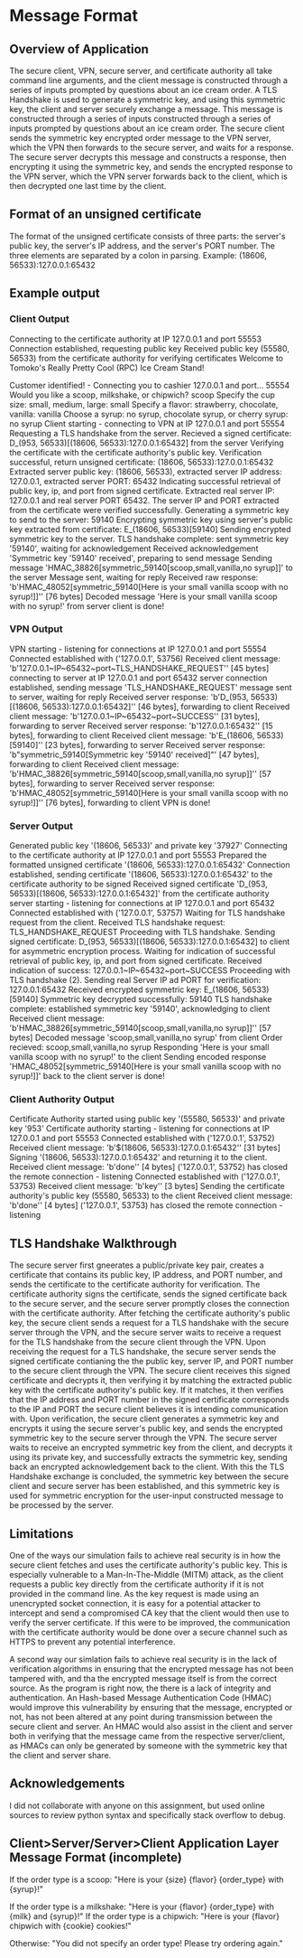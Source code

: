 # Message Format

## Overview of Application
The secure client, VPN, secure server, and certificate authority all take command line arguments, and the client message is constructed through a series of inputs prompted by questions about an ice cream order. A TLS Handshake is used to generate a symmetric key, and using this symmetric key, the client and server securely exchange a message. This message is constructed through a series of inputs constructed through a series of inputs prompted by questions about an ice cream order. The secure client sends the symmetric key encrypted order message to the VPN server, which the VPN then forwards to the secure server, and waits for a response. The secure server decrypts this message and constructs a response, then encrypting it using the symmetric key, and sends the encrypted response to the VPN server, which the VPN server forwards back to the client, which is then decrypted one last time by the client.

## Format of an unsigned certificate
The format of the unsigned certificate consists of three parts: the server's public key, the server's IP address, and the server's PORT number. The three elements are separated by a colon in parsing. Example: (18606, 56533):127.0.0.1:65432

## Example output
### Client Output
Connecting to the certificate authority at IP 127.0.0.1 and port 55553
Connection established, requesting public key
Received public key (55580, 56533) from the certificate authority for verifying certificates
Welcome to Tomoko's Really Pretty Cool (RPC) Ice Cream Stand!

Customer identified! - Connecting you to cashier 127.0.0.1 and port... 55554
Would you like a scoop, milkshake, or chipwich?
scoop
Specify the cup size: small, medium, large: 
small
Specify a flavor: strawberry, chocolate, vanilla: 
vanilla
Choose a syrup: no syrup, chocolate syrup, or cherry syrup: 
no syrup
Client starting - connecting to VPN at IP 127.0.0.1 and port 55554
Requesting a TLS handshake from the server.
Recieved a signed certificate: D_(953, 56533)[(18606, 56533):127.0.0.1:65432] from the server
Verifying the certificate with the certificate authority's public key.
Verification successful, return unsigned certificate: (18606, 56533):127.0.0.1:65432
Extracted server public key: (18606, 56533), extracted server IP address: 127.0.0.1, extracted server PORT: 65432
Indicating successful retrieval of public key, ip, and port from signed certificate.
Extracted real server IP: 127.0.0.1 and real server PORT 65432.
The server IP and PORT extracted from the certificate were verified successfully.
Generating a symmetric key to send to the server: 59140
Encrypting symmetric key using server's public key extracted from certificate: E_(18606, 56533)[59140]
Sending encrypted symmetric key to the server.
TLS handshake complete: sent symmetric key '59140', waiting for acknowledgement
Received acknowledgement 'Symmetric key '59140' received', preparing to send message
Sending message 'HMAC_38826[symmetric_59140[scoop,small,vanilla,no syrup]]' to the server
Message sent, waiting for reply
Received raw response: 'b'HMAC_48052[symmetric_59140[Here is your small vanilla scoop with no syrup!]]'' [76 bytes]
Decoded message 'Here is your small vanilla scoop with no syrup!' from server
client is done!

### VPN Output
VPN starting - listening for connections at IP 127.0.0.1 and port 55554
Connected established with ('127.0.0.1', 53756)
Received client message: 'b'127.0.0.1~IP~65432~port~TLS_HANDSHAKE_REQUEST'' [45 bytes]
connecting to server at IP 127.0.0.1 and port 65432
server connection established, sending message 'TLS_HANDSHAKE_REQUEST'
message sent to server, waiting for reply
Received server response: 'b'D_(953, 56533)[(18606, 56533):127.0.0.1:65432]'' [46 bytes], forwarding to client
Received client message: 'b'127.0.0.1~IP~65432~port~SUCCESS'' [31 bytes], forwarding to server
Received server response: 'b'127.0.0.1:65432'' [15 bytes], forwarding to client
Received client message: 'b'E_(18606, 56533)[59140]'' [23 bytes], forwarding to server
Received server response: 'b"symmetric_59140[Symmetric key '59140' received]"' [47 bytes], forwarding to client
Received client message: 'b'HMAC_38826[symmetric_59140[scoop,small,vanilla,no syrup]]'' [57 bytes], forwarding to server
Received server response: 'b'HMAC_48052[symmetric_59140[Here is your small vanilla scoop with no syrup!]]'' [76 bytes], forwarding to client
VPN is done!

### Server Output
Generated public key '(18606, 56533)' and private key '37927'
Connecting to the certificate authority at IP 127.0.0.1 and port 55553
Prepared the formatted unsigned certificate '(18606, 56533):127.0.0.1:65432'
Connection established, sending certificate '(18606, 56533):127.0.0.1:65432' to the certificate authority to be signed
Received signed certificate 'D_(953, 56533)[(18606, 56533):127.0.0.1:65432]' from the certificate authority
server starting - listening for connections at IP 127.0.0.1 and port 65432
Connected established with ('127.0.0.1', 53757)
Waiting for TLS handshake request from the client.
Received TLS handshake request: TLS_HANDSHAKE_REQUEST
Proceeding with TLS handshake.
Sending signed certificate: D_(953, 56533)[(18606, 56533):127.0.0.1:65432] to client for asymmetric encryption process.
Waiting for indication of successful retrieval of public key, ip, and port from signed certificate.
Received indication of success: 127.0.0.1~IP~65432~port~SUCCESS
Proceeding with TLS handshake (2).
Sending real Server IP ad PORT for verification: 127.0.0.1:65432
Received encrypted symmetric key: E_(18606, 56533)[59140]
Symmetric key decrypted successfully: 59140
TLS handshake complete: established symmetric key '59140', acknowledging to client
Received client message: 'b'HMAC_38826[symmetric_59140[scoop,small,vanilla,no syrup]]'' [57 bytes]
Decoded message 'scoop,small,vanilla,no syrup' from client
Order recieved: scoop,small,vanilla,no syrup
Responding 'Here is your small vanilla scoop with no syrup!' to the client
Sending encoded response 'HMAC_48052[symmetric_59140[Here is your small vanilla scoop with no syrup!]]' back to the client
server is done!

### Client Authority Output
Certificate Authority started using public key '(55580, 56533)' and private key '953'
Certificate authority starting - listening for connections at IP 127.0.0.1 and port 55553
Connected established with ('127.0.0.1', 53752)
Received client message: 'b'$(18606, 56533):127.0.0.1:65432'' [31 bytes]
Signing '(18606, 56533):127.0.0.1:65432' and returning it to the client.
Received client message: 'b'done'' [4 bytes]
('127.0.0.1', 53752) has closed the remote connection - listening 
Connected established with ('127.0.0.1', 53753)
Received client message: 'b'key'' [3 bytes]
Sending the certificate authority's public key (55580, 56533) to the client
Received client message: 'b'done'' [4 bytes]
('127.0.0.1', 53753) has closed the remote connection - listening 

## TLS Handshake Walkthrough 
The secure server first gneerates a public/private key pair, creates a certificate that contains its public key, IP address, and PORT number, and sends the certificate to the certificate authority for verification. The certificate authority signs the certificate, sends the signed certificate back to the secure server, and the secure server promptly closes the connection with the certificate authority. After fetching the certificate authority's public key, the secure client sends a request for a TLS handshake with the secure server through the VPN, and the secure server waits to receive a request for the TLS handshake from the secure client through the VPN. Upon receiving the request for a TLS handshake, the secure server sends the signed certificate contianing the the public key, server IP, and PORT number to the secure client through the VPN. The secure client receives this signed certificate and decrypts it, then verifying it by matching the extracted public key with the certificate authority's public key. If it matches, it then verifies that the IP address and PORT number in the signed certificate corresponds to the IP and PORT the secure client believes it is intending communication with. Upon verification, the secure client generates a symmetric key and encrypts it using the secure server's public key, and sends the encrypted symmetric key to the secure server through the VPN. The secure server waits to receive an encrypted symmetric key from the client, and decrypts it using its private key, and successfully extracts the symmetric key, sending back an encrypted acknowledgement back to the client. With this the TLS Handshake exchange is concluded, the symmetric key between the secure client and secure server has been established, and this symmetric key is used for symmetric encryption for the user-input constructed message to be processed by the server. 


## Limitations
One of the ways our simulation fails to achieve real security is in how the secure client fetches and uses the certificate authority's public key. This is especially vulnerable to a Man-In-The-Middle (MITM) attack, as the client requests a public key directly from the certificate authority if it is not provided in the command line. As the key request is made using an unencrypted socket connection, it is easy for a potential attacker to intercept and send a compromised CA key that the client would then use to verify the server certificate. If this were to be improved, the communication with the certificate authority would be done over a secure channel such as HTTPS to prevent any potential interference.

A second way our simlation fails to achieve real security is in the lack of verification algorithms in ensuring that the encrypted message has not been tampered with, and tha the encrypted message itself is from the correct source. As the program is right now, the there is a lack of integrity and authentication. An Hash-based Message Authentication Code (HMAC) would improve this vulnerability by ensuring that the message, encrypted or not, has not been altered at any point during transmission between the secure client and server. An HMAC would also assist in the client and server both in verifying that the message came from the respective server/client, as HMACs can only be generated by someone with the symmetric key that the client and server share.


## Acknowledgements
I did not collaborate with anyone on this assignment, but used online sources to review python syntax and specifically stack overflow to debug.

## Client>Server/Server>Client Application Layer Message Format (incomplete)

If the order type is a scoop:
"Here is your {size} {flavor} {order_type} with {syrup}!"

If the order type is a milkshake:
"Here is your {flavor} {order_type} with {milk} and {syrup}!"
If the order type is a chipwich:
"Here is your {flavor} chipwich with {cookie} cookies!"

Otherwise:
"You did not specify an order type! Please try ordering again."